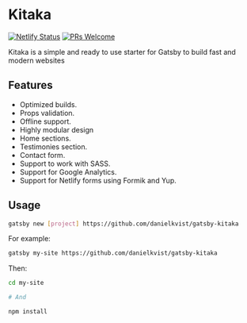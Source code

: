 # Kitaka

[![Netlify Status](https://api.netlify.com/api/v1/badges/263bcf0d-799b-4036-9a6e-768e0d240f0e/deploy-status)](https://app.netlify.com/sites/kitaka/deploys)
[![PRs Welcome](https://img.shields.io/badge/PRs-welcome-brightgreen.svg)](http://makeapullrequest.com)

Kitaka is a simple and ready to use starter for Gatsby to build fast and modern websites

## Features

- Optimized builds.
- Props validation.
- Offline support.
- Highly modular design
- Home sections.
- Testimonies section.
- Contact form.
- Support to work with SASS.
- Support for Google Analytics.
- Support for Netlify forms using Formik and Yup.

## Usage

```bash
gatsby new [project] https://github.com/danielkvist/gatsby-kitaka
```

For example:

```bash
gatsby my-site https://github.com/danielkvist/gatsby-kitaka
```

Then:

```bash
cd my-site

# And

npm install
```
